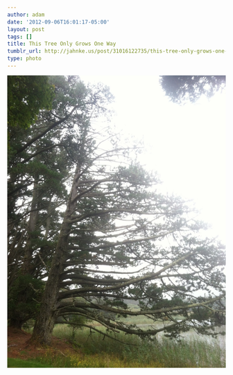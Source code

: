 ```yaml
---
author: adam
date: '2012-09-06T16:01:17-05:00'
layout: post
tags: []
title: This Tree Only Grows One Way
tumblr_url: http://jahnke.us/post/31016122735/this-tree-only-grows-one-way-view-on-path
type: photo
---
```


![](/media/tumblr_m9y7u60BWp1qga9s2o1_1280.jpg)
